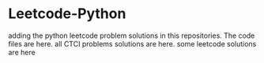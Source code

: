 # Leetcode-Python
adding the python leetcode problem solutions in this repositories. 
The code files are here.
all CTCI problems solutions are here.
some leetcode solutions are here
































































































































































































































































































































































































































































































































































































































































































































































































































































































































































































































